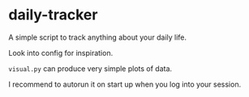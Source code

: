 # daily-tracker

A simple script to track anything about your daily life. 

Look into config for inspiration.

`visual.py` can produce very simple plots of data.

I recommend to autorun it on start up when you log into your session.
